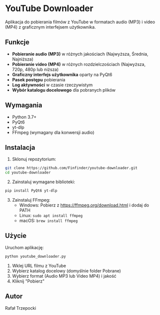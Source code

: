 # YouTube Downloader

Aplikacja do pobierania filmów z YouTube w formatach audio (MP3) i video (MP4) z graficznym interfejsem użytkownika.

## Funkcje

- **Pobieranie audio (MP3)** w różnych jakościach (Najwyższa, Średnia, Najniższa)
- **Pobieranie video (MP4)** w różnych rozdzielczościach (Najwyższa, 720p, 480p lub niższa)
- **Graficzny interfejs użytkownika** oparty na PyQt6
- **Pasek postępu** pobierania
- **Log aktywności** w czasie rzeczywistym
- **Wybór katalogu docelowego** dla pobranych plików

## Wymagania

- Python 3.7+
- PyQt6
- yt-dlp
- FFmpeg (wymagany dla konwersji audio)

## Instalacja

1. Sklonuj repozytorium:
```bash
git clone https://github.com/Finfinder/youtube-downloader.git
cd youtube-downloader
```

2. Zainstaluj wymagane biblioteki:
```bash
pip install PyQt6 yt-dlp
```

3. Zainstaluj FFmpeg:
   - Windows: Pobierz z https://ffmpeg.org/download.html i dodaj do PATH
   - Linux: `sudo apt install ffmpeg`
   - macOS: `brew install ffmpeg`

## Użycie

Uruchom aplikację:
```bash
python youtube_downloader.py
```

1. Wklej URL filmu z YouTube
2. Wybierz katalog docelowy (domyślnie folder Pobrane)
3. Wybierz format (Audio MP3 lub Video MP4) i jakość
4. Kliknij "Pobierz"

## Autor

Rafał Trzepocki
